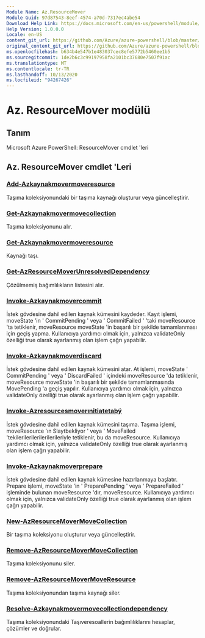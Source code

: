 ```yaml
---
Module Name: Az.ResourceMover
Module Guid: 97d87543-8eef-4574-a70d-7317ec4abe54
Download Help Link: https://docs.microsoft.com/en-us/powershell/module/az.resourcemover
Help Version: 1.0.0.0
Locale: en-US
content_git_url: https://github.com/Azure/azure-powershell/blob/master/src/ResourceMover/help/Az.ResourceMover.md
original_content_git_url: https://github.com/Azure/azure-powershell/blob/master/src/ResourceMover/help/Az.ResourceMover.md
ms.openlocfilehash: b634b4e547b1e483037cec8efe5772b5460ee1b5
ms.sourcegitcommit: 1de2b6c3c99197958fa2101bc37680e7507f91ac
ms.translationtype: MT
ms.contentlocale: tr-TR
ms.lasthandoff: 10/13/2020
ms.locfileid: "94267426"
---
```

# Az. ResourceMover modülü
## Tanım
Microsoft Azure PowerShell: ResourceMover cmdlet 'leri

## Az. ResourceMover cmdlet 'Leri
### [Add-Azkaynakmovermoveresource](Add-AzResourceMoverMoveResource.md)
Taşıma koleksiyonundaki bir taşıma kaynağı oluşturur veya güncelleştirir.

### [Get-Azkaynakmovermovecollection](Get-AzResourceMoverMoveCollection.md)
Taşıma koleksiyonunu alır.

### [Get-Azkaynakmovermoveresource](Get-AzResourceMoverMoveResource.md)
Kaynağı taşı.

### [Get-AzResourceMoverUnresolvedDependency](Get-AzResourceMoverUnresolvedDependency.md)
Çözülmemiş bağımlılıkların listesini alır.

### [Invoke-Azkaynakmovercommit](Invoke-AzResourceMoverCommit.md)
İstek gövdesine dahil edilen kaynak kümesini kaydeder.
Kayıt işlemi, moveState 'in ' CommitPending ' veya ' CommitFailed ' 'taki moveResource 'ta tetiklenir, moveResource moveState 'in başarılı bir şekilde tamamlanması için geçiş yapma.
Kullanıcıya yardımcı olmak için, yalnızca validateOnly özelliği true olarak ayarlanmış olan işlem çağrı yapabilir.

### [Invoke-Azkaynakmoverdiscard](Invoke-AzResourceMoverDiscard.md)
İstek gövdesine dahil edilen kaynak kümesini atar.
At işlemi, moveState ' CommitPending ' veya ' DiscardFailed ' içindeki moveResource 'da tetiklenir, moveResource moveState 'in başarılı bir şekilde tamamlanmasında MovePending 'a geçiş yapılır.
Kullanıcıya yardımcı olmak için, yalnızca validateOnly özelliği true olarak ayarlanmış olan işlem çağrı yapabilir.

### [Invoke-Azresourcesmoverınitiatetaþý](Invoke-AzResourceMoverInitiateMove.md)
İstek gövdesine dahil edilen kaynak kümesini taşıma.
Taşıma işlemi, moveResource 'ın Slaytbekliyor ' veya ' MoveFailed 'tekilerilerilerilerilerileriyle tetiklenir, bu da moveResource.
Kullanıcıya yardımcı olmak için, yalnızca validateOnly özelliği true olarak ayarlanmış olan işlem çağrı yapabilir.

### [Invoke-Azkaynakmoverprepare](Invoke-AzResourceMoverPrepare.md)
İstek gövdesine dahil edilen kaynak kümesine hazırlanmaya başlatır.
Prepare işlemi, moveState 'in ' PreparePending ' veya ' PrepareFailed ' işleminde bulunan moveResource 'dır, moveResource.
Kullanıcıya yardımcı olmak için, yalnızca validateOnly özelliği true olarak ayarlanmış olan işlem çağrı yapabilir.

### [New-AzResourceMoverMoveCollection](New-AzResourceMoverMoveCollection.md)
Bir taşıma koleksiyonu oluşturur veya güncelleştirir.

### [Remove-AzResourceMoverMoveCollection](Remove-AzResourceMoverMoveCollection.md)
Taşıma koleksiyonunu siler.

### [Remove-AzResourceMoverMoveResource](Remove-AzResourceMoverMoveResource.md)
Taşıma koleksiyonundan taşıma kaynağı siler.

### [Resolve-Azkaynakmovermovecollectiondependency](Resolve-AzResourceMoverMoveCollectionDependency.md)
Taşıma koleksiyonundaki Taşıveresoallerin bağımlılıklarını hesaplar, çözümler ve doğrular.

